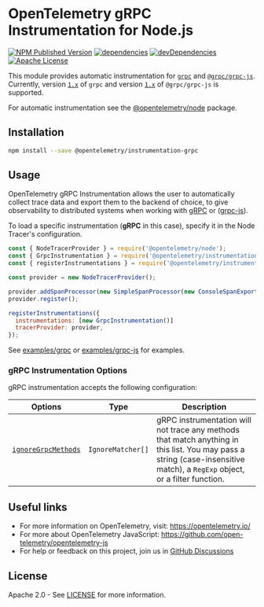 # OpenTelemetry gRPC Instrumentation for Node.js

[![NPM Published Version][npm-img]][npm-url]
[![dependencies][dependencies-image]][dependencies-url]
[![devDependencies][devDependencies-image]][devDependencies-url]
[![Apache License][license-image]][license-image]

This module provides automatic instrumentation for [`grpc`](https://grpc.github.io/grpc/node/) and [`@grpc/grpc-js`](https://grpc.io/blog/grpc-js-1.0/). Currently, version [`1.x`](https://www.npmjs.com/package/grpc?activeTab=versions) of `grpc` and version [`1.x`](https://www.npmjs.com/package/@grpc/grpc-js?activeTab=versions) of `@grpc/grpc-js` is supported.

For automatic instrumentation see the
[@opentelemetry/node](https://github.com/open-telemetry/opentelemetry-js/tree/main/packages/opentelemetry-node) package.

## Installation

```sh
npm install --save @opentelemetry/instrumentation-grpc
```

## Usage

OpenTelemetry gRPC Instrumentation allows the user to automatically collect trace data and export them to the backend of choice, to give observability to distributed systems when working with [gRPC](https://www.npmjs.com/package/grpc) or ([grpc-js](https://www.npmjs.com/package/@grpc/grpc-js)).

To load a specific instrumentation (**gRPC** in this case), specify it in the Node Tracer's configuration.

```javascript
const { NodeTracerProvider } = require('@opentelemetry/node');
const { GrpcInstrumentation } = require('@opentelemetry/instrumentation-grpc');
const { registerInstrumentations } = require('@opentelemetry/instrumentation');

const provider = new NodeTracerProvider();

provider.addSpanProcessor(new SimpleSpanProcessor(new ConsoleSpanExporter()));
provider.register();

registerInstrumentations({
  instrumentations: [new GrpcInstrumentation()]
  tracerProvider: provider,
});

```

See [examples/grpc](https://github.com/open-telemetry/opentelemetry-js/tree/main/examples/grpc) or [examples/grpc-js](https://github.com/open-telemetry/opentelemetry-js/tree/main/examples/grpc-js) for examples.

### gRPC Instrumentation Options

gRPC instrumentation accepts the following configuration:

| Options | Type | Description |
| ------- | ---- | ----------- |
| [`ignoreGrpcMethods`](https://github.com/open-telemetry/opentelemetry-js/blob/main/packages/opentelemetry-instrumentation-grpc/src/types.ts#L32) | `IgnoreMatcher[]` | gRPC instrumentation will not trace any methods that match anything in this list. You may pass a string (case-insensitive match), a `RegExp` object, or a filter function. |

## Useful links

- For more information on OpenTelemetry, visit: <https://opentelemetry.io/>
- For more about OpenTelemetry JavaScript: <https://github.com/open-telemetry/opentelemetry-js>
- For help or feedback on this project, join us in [GitHub Discussions][discussions-url]

## License

Apache 2.0 - See [LICENSE][license-url] for more information.

[discussions-url]: https://github.com/open-telemetry/opentelemetry-js/discussions
[license-url]: https://github.com/open-telemetry/opentelemetry-js/blob/main/LICENSE
[license-image]: https://img.shields.io/badge/license-Apache_2.0-green.svg?style=flat
[dependencies-image]: https://status.david-dm.org/gh/open-telemetry/opentelemetry-js.svg?path=packages%2Fopentelemetry-instrumentation-grpc
[dependencies-url]: https://david-dm.org/open-telemetry/opentelemetry-js?path=packages%2Fopentelemetry-instrumentation-grpc
[devDependencies-image]: https://status.david-dm.org/gh/open-telemetry/opentelemetry-js.svg?path=packages%2Fopentelemetry-instrumentation-grpc&type=dev
[devDependencies-url]: https://david-dm.org/open-telemetry/opentelemetry-js?path=packages%2Fopentelemetry-instrumentation-grpc&type=dev
[npm-url]: https://www.npmjs.com/package/@opentelemetry/instrumentation-grpc
[npm-img]: https://badge.fury.io/js/%40opentelemetry%2Finstrumentation-grpc.svg
